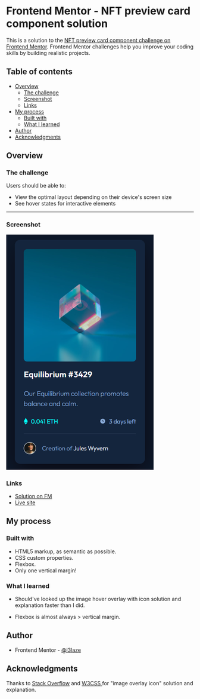 # Frontend Mentor - NFT preview card component solution


This is a solution to the [NFT preview card component challenge on Frontend Mentor](https://www.frontendmentor.io/challenges/nft-preview-card-component-SbdUL_w0U). Frontend Mentor challenges help you improve your coding skills by building realistic projects. 


## Table of contents


- [Overview](#overview)
  - [The challenge](#the-challenge)
  - [Screenshot](#screenshot)
  - [Links](#links)
- [My process](#my-process)
  - [Built with](#built-with)
  - [What I learned](#what-i-learned)
- [Author](#author)
- [Acknowledgments](#acknowledgments)


## Overview


### The challenge


Users should be able to:


- View the optimal layout depending on their device's screen size
- See hover states for interactive elements


----


### Screenshot


![](images/screenshot.png)


### Links


- [Solution on FM](https://www.frontendmentor.io/solutions)
- [Live site](https://l3laze.github.io/Frontend-Mentor-Solutions/NFT-Preview-Card-Component/index.html)


## My process


### Built with


- HTML5 markup, as semantic as possible.
- CSS custom properties.
- Flexbox.
- Only one vertical margin!


### What I learned


* Should've looked up the image hover overlay with icon solution and explanation faster than I did.

* Flexbox is almost always > vertical margin.


## Author


- Frontend Mentor - [@l3laze](https://www.frontendmentor.io/profile/l3laze)


## Acknowledgments


Thanks to [Stack Overflow](https://stackoverflow.com/questions/54508374/how-can-i-position-an-icon-over-an-image-or-video) and [W3CSS ](https://www.w3schools.com/howto/howto_css_image_overlay_icon.asp) for "image overlay icon" solution and explanation.
